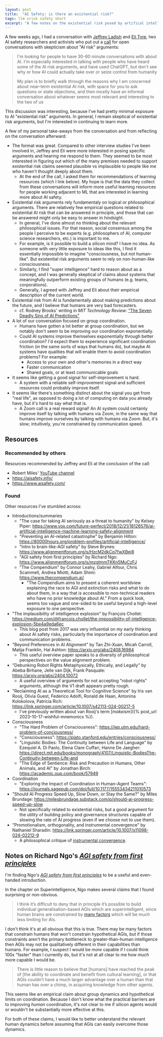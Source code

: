 ```yaml
---
layout: post
title:  "AI Safety: is there an existential risk?"
tags: llm xrisk safety short
excerpt: "A few notes on the existential risk posed by artifical intelligence."
---
```


A few weeks ago, I had a conversation with [Jeffrey Ladish](https://jeffreyladish.com/) and [Eli Tyre](https://elityre.com/), two AI safety researchers and activists who put out a [call](https://twitter.com/JeffLadish/status/1848885766849761353) for open conversations with skepticism about "AI risk" arguments:

>I'm looking for people to have 30-60 minute conversations with about AI. I'm especially interested in talking with people who have heard some of the AI risk arguments, and have used ChatGPT, but don't see why or how AI could actually take over or seize control from humanity
>
>My plan is to briefly walk through the reasons why I am concerned about near-term existential AI risk, with space for you to ask questions or state objections, and then mostly have an informal conversation about whatever seems most relevant and interesting to the two of us

This discussion was interesting, because I've had pretty minimal exposure to AI "existential risk" arguments.
In general, I remain skeptical of existential risk arguments, but I'm interested in continuing to learn more.

A few of my personal take-aways from the conversation and from reflecting on the conversation afterward:
 - The format was great. Compared to other interview studies I've been involved in, Jeffrey and Eli were more interested in posing specific arguments and hearing me respond to them. They seemed to be most interested in figuring out which of the many premises needed to support existential risk claims seemed plausible vs implausible to people like me who haven't thought deeply about them.
   - At the end of the call, I asked them for recommendations of learning resources (which I link below). My hope is that the data they collect from these conversations will inform more useful learning resources for people working adjacent to ML that are interested in learning more about AI safety.
 - Existential risk arguments rely fundamentaly on logical or philosophical arguments. There are relatively few empirical questions related to existential AI risk that can be answered in principle, and those that can be answered might only be easy to answer in hindsight.
   - In general, I've done almost no thinking about the relevant philosophical issues. For that reason, social consensus among the people I perceive to be experts (e.g. philosophers of AI, computer science researchers, etc.) is important to me.
   - For example, is it possible to build a silicon mind? I have no idea. As someone with very little exposure to ideas like this, I find it essentially impossible to imagine "consciousness, but not human-like". But existential risk arguments seem to rely on non-human-like consciousness.
   - Similarly, I find "super intelligence" hard to reason about as a concept, and I was generally skeptical of claims about systems that meaningfully outperform existing groups of humans (e.g. teams, corporations).
   - Generally, I agreed with Jeffrey and Eli about their empirical description of the current world.
 - Existential risk from AI is fundamentally about making predictions about the future, and I believe that humans are very bad forecasters.
   - cf. Rodney Brooks' writing in _MIT Technology Review_: ["The Seven Deadly Sins of AI Predictions"](https://www.technologyreview.com/2017/10/06/241837/the-seven-deadly-sins-of-ai-predictions/) 
 - A lot of our conversation focused on group coordination.
   - Humans have gotten a lot better at group coordination, but we notably don't seem to be improving our coordination exponentially.
   - Could AI systems improve themselves exponentially through better coordination? I'd expect them to experience significant coordination friction (in the same sorts of ways that humans do), but maybe AI systems have qualities that will enable them to avoid coordination problems? For example:
     - Access to your own and other's memories in a direct way
     - Faster communication
     - Shared goals, or at least communicable goals
 - It seems like getting a good signal for self-improvement is hard.
   - A system with a reliable self-improvement signal and sufficient resources could probably improve itself.
 - It seems like there's something distinct about the signal you get from "real life", as opposed to doing a lot of computing on data you already have, but it's hard to say what that is.
    - A Zoom call is a real reward signal! An AI system could certainly improve itself by talking with humans via Zoom, in the same way that humans improve ourselves by talking with humans via Zoom. But, it's slow; intuitively, you're constrained by communication speed.

## Resources

### Recommended by others

Resources recommended by Jeffrey and Eli at the conclusion of the call:
 - Robert Miles' [YouTube channel](https://www.youtube.com/@RobertMilesAI/featured)
 - <https://aisafety.info/>
 - <https://www.aisafety.com/>

### Found 

Other resources I've stumbled across:
 - Introductions/summaries
   - "The case for taking AI seriously as a threat to humanity" by Kelsey Piper: <https://www.vox.com/future-perfect/2018/12/21/18126576/ai-artificial-intelligence-machine-learning-safety-alignment>
   - "Preventing an AI-related catastrophe" by Benjamin Hilton: <https://80000hours.org/problem-profiles/artificial-intelligence/>
   - "Intro to brain-like-AGI safety" by Steve Brynes: <https://www.alignmentforum.org/s/HzcM2dkCq7fwXBej8>
   - "AGI safety from first principles" by Richard Ngo: <https://www.alignmentforum.org/s/mzgtmmTKKn5MuCzFJ>
   - "The Compendium" by Connor Leahy, Gabriel Alfour, Chris Scammell, Andrea Miotti, Adam Shimi: <https://www.thecompendium.ai/>
     - "The Compendium aims to present a coherent worldview explaining the race to AGI and extinction risks and what to do about them, in a way that is accessible to non-technical readers who have no prior knowledge about AI." From a quick look, seems too vague and one-sided to be useful beyond a high-level exposure to one perspective. 
 - "The implausibility of intelligence explosion" by François Chollet: <https://medium.com/@francois.chollet/the-impossibility-of-intelligence-explosion-5be4a9eda6ec>
   - This blog post from 2017 was very influential on my early thinking about AI safety risks, particularly the importance of coordination and communication problems.
 - "Beyond Preferences in AI Alignment" by Tan Zhi-Xuan, Micah Carroll, Matija Franklin, Hal Ashton: <https://arxiv.org/abs/2408.16984>
   - This useful overview paper speaks to a diversity of philosophical perspectives on the value alignment problem.
 - "Debunking Robot Rights Metaphysically, Ethically, and Legally" by Abeba Birhane, Jelle van Dijk, Frank Pasquale: <https://arxiv.org/abs/2404.10072>
   - A useful overview of arguments for not accepting "robot rights" arguments, although the V1 draft appears pretty rough.
 - "Reclaiming AI as a Theoretical Tool for Cognitive Science" by Iris van Rooij, Olivia Guest, Federico Adolfi, Ronald de Haan, Antonina Kolokolova, Patricia Rich: <https://link.springer.com/article/10.1007/s42113-024-00217-5>
   - I've previously written about van Rooij's term [_makeism_]({% post_url 2023-10-17-wishful-mnemonics %}).
 - Consciousness
   - "The Hard Problem of Consciousness": <https://iep.utm.edu/hard-problem-of-conciousness/>
   - "Consciousness": <https://plato.stanford.edu/entries/consciousness/>
   - "Linguistic Bodies: The Continuity between Life and Language" by Ezequiel A. Di Paolo, Elena Clare Cuffari, Hanne De Jaegher: <https://direct.mit.edu/books/monograph/4107/Linguistic-BodiesThe-Continuity-between-Life-and>
   - "The Edge of Sentience: Risk and Precaution in Humans, Other Animals, and AI" by Jonathan Birch: <https://academic.oup.com/book/57949>
 - Coordination
   - "Exploring the Impact of Coordination in Human–Agent Teams": <https://journals.sagepub.com/doi/full/10.1177/15553434211010573>
 - "Should AI Progress Speed Up, Slow Down, or Stay the Same?" by Miles Brundage: <https://milesbrundage.substack.com/p/should-ai-progress-speed-up-slow>
   - Not specifically related to existential risks, but a good argument for the utility of building policy and governance structures capable of slowing the rate of AI progress (even if we choose not to use them).
 - "Promotionalism, orthogonality, and instrumental convergence" by Nathaniel Sharadin: <https://link.springer.com/article/10.1007/s11098-024-02212-9>
   - A philosophical critique of [instrumental convergence](https://en.wikipedia.org/wiki/Instrumental_convergence).

## Notes on Richard Ngo's [_AGI safety from first principles_](https://www.alignmentforum.org/s/mzgtmmTKKn5MuCzFJ)

I'm finding Ngo's [_AGI safety from first principles_](https://www.alignmentforum.org/s/mzgtmmTKKn5MuCzFJ) to be a useful and even-handed introduction.

In the chapter on Superintelligence, Ngo makes several claims that I found surprising or non-obvious.

>I think it’s difficult to deny that in principle it’s possible to build individual generalisation-based AGIs which are superintelligent, since human brains are constrained by [many factors](https://intelligenceexplosion.com/2011/plenty-of-room-above-us/) which will be much less limiting for AIs.

I don't think it's at all obvious that this is true. There may be many factors that constrain humans that won't constrain hypothetical AGIs, but if those constraints aren't the primary bottleneck to greater-than-human intelligence then AGIs may not be qualitatively different in their capabilities than humans.
For example, I suspect I would be _more_ capable if I could think 100x "faster" than I currently do, but it's not at all clear to me how _much_ more capable I would be.

>There is little reason to believe that [humans] have reached the peak of [the ability to coordinate and benefit from cultural learning], or that AGIs couldn’t have a much larger advantage over a human than that human has over a chimp, in acquiring knowledge from other agents.

This seems like an empirical claim about group dynamics and hypothetical limits on coordination.
Because I don't know what the practical barriers are to improving _human_ coordination, it's not clear to me if silicon agents would or wouldn't be substantially more effective at this.

For both of these claims, I would like to better understand the relevant human dynamics before assuming that AGIs can easily overcome those dynamics.
